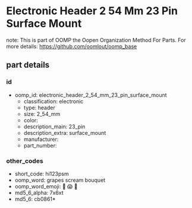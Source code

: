 # Electronic Header 2 54 Mm 23 Pin Surface Mount  

note: This is part of OOMP the Oopen Organization Method For Parts. For more details: https://github.com/oomlout/oomp_base

##  part details





### id
* oomp_id: electronic_header_2_54_mm_23_pin_surface_mount
  * classification: electronic
  * type: header
  * size: 2_54_mm
  * color: 
  * description_main: 23_pin
  * description_extra: surface_mount
  * manufacturer: 
  * part_number: 

### other_codes
* short_code: hi123psm
* oomp_word: grapes scream bouquet
* oomp_word_emoji: :grapes: :scream: :bouquet:
* md5_6_alpha: 7x6xt
* md5_6: cb0861* 